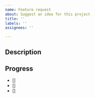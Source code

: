 ```yaml
---
name: Feature request
about: Suggest an idea for this project
title: ''
labels: ''
assignees: ''

---
```


## Description
>

## Progress
- []
- []
- []
